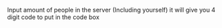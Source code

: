Input amount of people in the server (Including yourself)
it will give you 4 digit code to put in the code box
